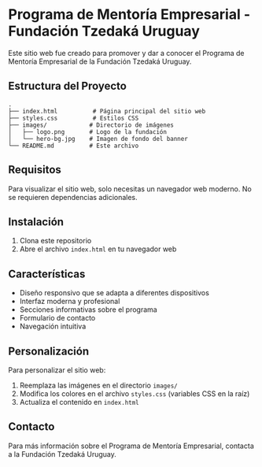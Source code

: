 # Programa de Mentoría Empresarial - Fundación Tzedaká Uruguay

Este sitio web fue creado para promover y dar a conocer el Programa de Mentoría Empresarial de la Fundación Tzedaká Uruguay.

## Estructura del Proyecto

```
.
├── index.html          # Página principal del sitio web
├── styles.css          # Estilos CSS
├── images/            # Directorio de imágenes
│   ├── logo.png       # Logo de la fundación
│   └── hero-bg.jpg    # Imagen de fondo del banner
└── README.md          # Este archivo
```

## Requisitos

Para visualizar el sitio web, solo necesitas un navegador web moderno. No se requieren dependencias adicionales.

## Instalación

1. Clona este repositorio
2. Abre el archivo `index.html` en tu navegador web

## Características

- Diseño responsivo que se adapta a diferentes dispositivos
- Interfaz moderna y profesional
- Secciones informativas sobre el programa
- Formulario de contacto
- Navegación intuitiva

## Personalización

Para personalizar el sitio web:

1. Reemplaza las imágenes en el directorio `images/`
2. Modifica los colores en el archivo `styles.css` (variables CSS en la raíz)
3. Actualiza el contenido en `index.html`

## Contacto

Para más información sobre el Programa de Mentoría Empresarial, contacta a la Fundación Tzedaká Uruguay. 